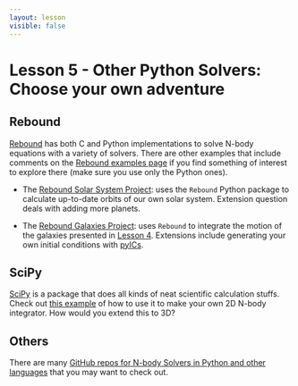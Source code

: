 ```yaml
---
layout: lesson
visible: false
---
```


# Lesson 5 - Other Python Solvers: Choose your own adventure

## Rebound

[Rebound](https://rebound.readthedocs.io/en/latest/index.html) has both C and Python implementations to solve N-body equations with a variety of solvers.  There are other examples that include comments on the [Rebound examples page](https://rebound.readthedocs.io/en/latest/examples.html) if you find something of interest to explore there (make sure you use only the Python ones).

* The [Rebound Solar System Project](rebound_solar_system.html): uses the ```Rebound``` Python package to calculate up-to-date orbits of our own solar system.  Extension question deals with adding more planets.  

* The [Rebound Galaxies Project](rebound_galaxies.html): uses ```Rebound``` to integrate the motion of the galaxies presented in [Lesson 4](../lesson04/index.html).  Extensions include generating your own initial conditions with [pyICs](http://jakobherpich.github.io/pyICs/).

## SciPy

[SciPy](https://www.scipy.org/) is a package that does all kinds of neat scientific calculation stuffs.  Check out [this example](https://www.marksmath.org/classes/Spring2018NumericalAnalysis/code/nBody.html) of how to use it to make your own 2D N-body integrator.  How would you extend this to 3D?

## Others

There are many [GitHub repos for N-body Solvers in Python and other languages](https://github.com/topics/nbody) that you may want to check out.
